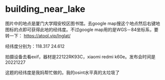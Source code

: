 # building_near_lake

图片中的地点是厦门大学翔安校区图书馆。去google map搜这个地点然后右键地图标的点即可获得此地的经纬度。不过google map用的是WGS－84坐标系，要转一下： https://atool.vip/lnglat/

经纬度分别为：118.317 24.612

拍摄设备去看exif，器材是22122RK93C，xiaomi redmi k60e。发布会时间是 20221227

这题的经纬度是我妈帮忙做的。我的osint水平真的太垃圾了